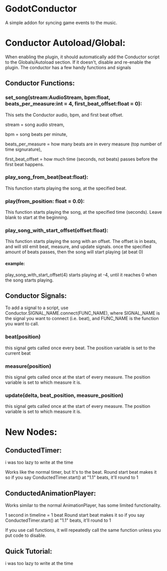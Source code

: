 # GodotConductor
A simple addon for syncing game events to the music.

# Conductor Autoload/Global:
When enabling the plugin, it should automatically add the Conductor script to the Globals/Autoload section. If it doesn't, disable and re-enable the plugin.
The conductor has a few handy functions and signals

## Conductor Functions:

### set_song(stream:AudioStream, bpm:float, beats_per_measure:int = 4, first_beat_offset:float = 0):
This sets the Conductor audio, bpm, and first beat offset.

stream = song audio stream,

bpm = song beats per minute,

beats_per_measure = how many beats are in every measure (top number of time signurature),

first_beat_offset = how much time (seconds, not beats) passes before the first beat happens.


### play_song_from_beat(beat:float):
This function starts playing the song, at the specified beat.


### play(from_position: float = 0.0):
This function starts playing the song, at the specified time (seconds). Leave blank to start at the beginning.


### play_song_with_start_offset(offset:float):
This function starts playing the song with an offset. The offset is in beats, and will stil emit beat, measure, and update signals. once the specified amount of beats passes, then the song will start playing (at beat 0)

#### example:
play_song_with_start_offset(4)
starts playing at -4, until it reaches 0 when the song starts playing.


## Conductor Signals:
To add a signal to a script, use Conductor.SIGNAL_NAME.connect(FUNC_NAME), where SIGNAL_NAME is the signal you want to connect (i.e. beat), and FUNC_NAME is the function you want to call.
### beat(position)
this signal gets called once every beat. The position variable is set to the current beat


### measure(position)
this signal gets called once at the start of every measure. The position variable is set to which measure it is.


### update(delta, beat_position, measure_position)
this signal gets called once at the start of every measure. The position variable is set to which measure it is.

# New Nodes:
## ConductedTimer:
i was too lazy to write at the time

Works like the normal timer, but It's to the beat.
Round start beat makes it so if you say ConductedTimer.start() at "1.1" beats, it'll round to 1

## ConductedAnimationPlayer:
Works similar to the normal AnimationPlayer, has some limited functionality.

1 second in timeline = 1 beat
Round start beat makes it so if you say ConductedTimer.start() at "1.1" beats, it'll round to 1

If you use call functions, it will repeatedly call the same function unless you put code to disable.

## Quick Tutorial:
i was too lazy to write at the time
